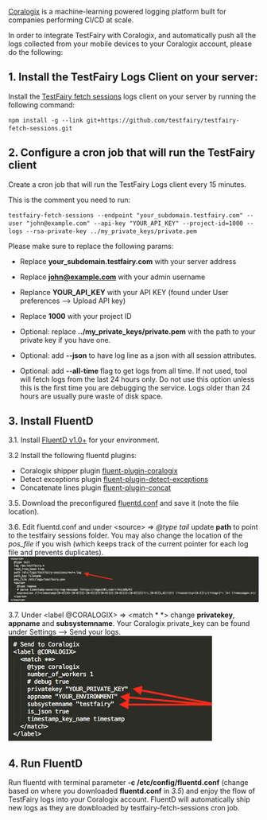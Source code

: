 [Coralogix](https://coralogix.com/) is a machine-learning powered logging platform built for companies performing CI/CD at scale.

In order to integrate TestFairy with Coralogix, and automatically push all the logs collected from 
your mobile devices to your Coralogix account, please do the following:

## 1. Install the TestFairy Logs Client on your server: 

Install the [TestFairy fetch sessions](https://github.com/testfairy/testfairy-fetch-sessions) logs client on your server by running the following command:
```
npm install -g --link git+https://github.com/testfairy/testfairy-fetch-sessions.git
```

## 2. Configure a cron job that will run the TestFairy client 

Create a cron job that will run the TestFairy Logs client every 15 minutes.

This is the comment you need to run:

```
testfairy-fetch-sessions --endpoint "your_subdomain.testfairy.com" --user "john@example.com" --api-key "YOUR_API_KEY" --project-id=1000 --logs --rsa-private-key ../my_private_keys/private.pem
```

Please make sure to replace the following params:

* Replace **your_subdomain.testfairy.com** with your server address

* Replace **john@example.com** with your admin username

* Replance **YOUR_API_KEY** with your API KEY (found under User preferences --> Upload API key)

* Replace **1000** with your project ID

* Optional: replace **../my_private_keys/private.pem** with the path to your private key if you have one.

* Optional: add **--json** to have log line as a json with all session attributes.

* Optional: add **--all-time** flag to get logs from all time. If not used, tool will fetch logs from the last 24 hours only. Do not use this option unless this is the first time you are debugging the service. Logs older than 24 hours are usually pure waste of disk space.


## 3. Install FluentD

3.1. Install [FluentD v1.0+](https://docs.fluentd.org/installation) for your environment.

3.2 Install the following fluentd plugins:
* Coralogix shipper plugin [fluent-plugin-coralogix](https://github.com/coralogix/fluentd-coralogix-image)
* Detect exceptions plugin [fluent-plugin-detect-exceptions](https://github.com/GoogleCloudPlatform/fluent-plugin-detect-exceptions)
* Concatenate lines plugin [fluent-plugin-concat](https://github.com/fluent-plugins-nursery/fluent-plugin-concat)

3.5. Download the preconfigured [fluentd.conf](/img/coralogix/fluentd.conf) and save it (note the file location).

3.6. Edit fluentd.conf and under &lt;source&gt; => *@type tail* update **path** to point to the testfairy sessions folder. You may also change the location of the _pos_file_ if you wish (which keeps track of the current pointer for each log file and prevents duplicates).
![coralogix](/img/coralogix/image.png)

3.7. Under &lt;label @CORALOGIX&gt; => &lt;match * *&gt; change **privatekey**, **appname** and **subsystemname**. Your Coralogix private_key can be found under Settings --> Send your logs.
![coralogix](/img/coralogix/image2.png)

## 4. Run FluentD

Run fluentd with terminal parameter **-c /etc/config/fluentd.conf** (change based on where you downloaded **fluentd.conf** in _3.5_) and enjoy the flow of TestFairy logs into your Coralogix account. FluentD will automatically ship new logs as they are dowbloaded by testfairy-fetch-sessions cron job.

